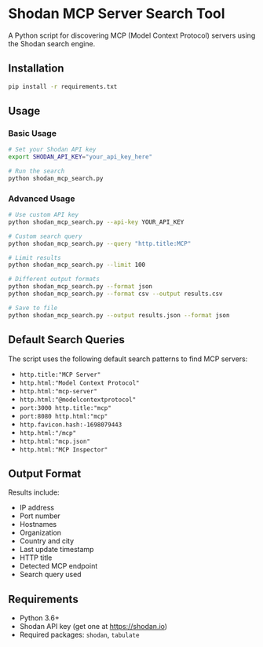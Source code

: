 # Shodan MCP Server Search Tool

A Python script for discovering MCP (Model Context Protocol) servers using the Shodan search engine.

## Installation

```bash
pip install -r requirements.txt
```

## Usage

### Basic Usage
```bash
# Set your Shodan API key
export SHODAN_API_KEY="your_api_key_here"

# Run the search
python shodan_mcp_search.py
```

### Advanced Usage
```bash
# Use custom API key
python shodan_mcp_search.py --api-key YOUR_API_KEY

# Custom search query
python shodan_mcp_search.py --query "http.title:MCP"

# Limit results
python shodan_mcp_search.py --limit 100

# Different output formats
python shodan_mcp_search.py --format json
python shodan_mcp_search.py --format csv --output results.csv

# Save to file
python shodan_mcp_search.py --output results.json --format json
```

## Default Search Queries

The script uses the following default search patterns to find MCP servers:
- `http.title:"MCP Server"`
- `http.html:"Model Context Protocol"`
- `http.html:"mcp-server"`
- `http.html:"@modelcontextprotocol"`
- `port:3000 http.title:"mcp"`
- `port:8080 http.html:"mcp"`
- `http.favicon.hash:-1698079443`
- `http.html:"/mcp"`
- `http.html:"mcp.json"`
- `http.html:"MCP Inspector"`

## Output Format

Results include:
- IP address
- Port number
- Hostnames
- Organization
- Country and city
- Last update timestamp
- HTTP title
- Detected MCP endpoint
- Search query used

## Requirements

- Python 3.6+
- Shodan API key (get one at https://shodan.io)
- Required packages: `shodan`, `tabulate`